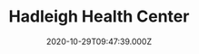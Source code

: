 ---
date: 2020-10-29T09:47:39.000Z
title: Hadleigh Health Center
latitude: 52.04278242460923
longitude: 0.9526472708536168
category: checkin
---